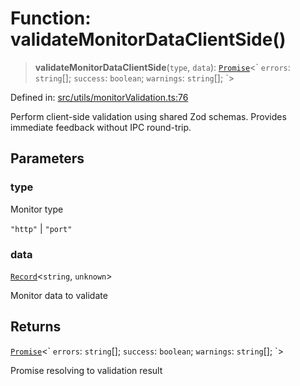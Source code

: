 # Function: validateMonitorDataClientSide()

> **validateMonitorDataClientSide**(`type`, `data`): [`Promise`](https://developer.mozilla.org/docs/Web/JavaScript/Reference/Global_Objects/Promise)\<\` `errors`: `string`[]; `success`: `boolean`; `warnings`: `string`[]; \`\>

Defined in: [src/utils/monitorValidation.ts:76](https://github.com/Nick2bad4u/Uptime-Watcher/blob/dca5483e793478722cd3e6e125cafcec5fc771f0/src/utils/monitorValidation.ts#L76)

Perform client-side validation using shared Zod schemas.
Provides immediate feedback without IPC round-trip.

## Parameters

### type

Monitor type

`"http"` | `"port"`

### data

[`Record`](https://www.typescriptlang.org/docs/handbook/utility-types.html#recordkeys-type)\<`string`, `unknown`\>

Monitor data to validate

## Returns

[`Promise`](https://developer.mozilla.org/docs/Web/JavaScript/Reference/Global_Objects/Promise)\<\` `errors`: `string`[]; `success`: `boolean`; `warnings`: `string`[]; \`\>

Promise resolving to validation result
